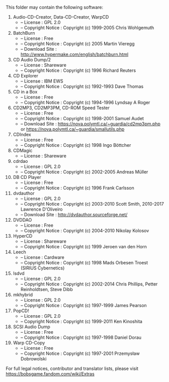 ﻿This folder may contain the following software:

1. Audio-CD-Creator, Data-CD-Creator, WarpCD
   - – License : GPL 2.0
   - – Copyright Notice : Copyright (c) 1999-2005 Chris Wohlgemuth
2. BatchBurn
   - – License : Free
   - – Copyright Notice : Copyright (c) 2005 Martin Vieregg
   - – Download Site : http://www.hypermake.com/english/batchburn.html
3. CD Audio Dump/2
   - – License : Shareware
   - – Copyright Notice : Copyright (c) 1996 Richard Reuters
4. CD Explorer
   - – License : IBM EWS
   - – Copyright Notice : Copyright (c) 1992-1993 Dave Thomas
5. CD in a Box
   - – License : Free
   - – Copyright Notice : Copyright (c) 1994-1996 Lyndsay A Roger
6. CD2MP3, CD2MP3PM, CD-ROM Speed Tester
   - – License : Free
   - – Copyright Notice : Copyright (c) 1998-2001 Samuel Audet
   - – Download Site : https://nova.polymtl.ca/~guardia/cd2mp3pm.php or https://nova.polymtl.ca/~guardia/smallutils.php
7. CDIndex
   - – License : Free
   - – Copyright Notice : Copyright (c) 1998 Ingo Böttcher
8. CDMagic
   - – License : Shareware
9. cdrdao
   - – License : GPL 2.0
   - – Copyright Notice : Copyright (c) 2002-2005 Andreas Müller
10. DB CD Player
    - – License : Free
    - – Copyright Notice : Copyright (c) 1996 Frank Carlsson
11. dvdauthor
    - – License : GPL 2.0
    - – Copyright Notice : Copyright (c) 2003-2010 Scott Smith, 2010-2017 Lawrence D'Oliveiro
    - – Download Site : http://dvdauthor.sourceforge.net/
12. DVDDAO
    - – License : Free
    - – Copyright Notice : Copyright (c) 2004-2010 Nikolay Kolosov
13. HyperCD
    - – License : Shareware
    - – Copyright Notice : Copyright (c) 1999 Jeroen van den Horn
14. Leech
    - – License : Cardware
    - – Copyright Notice : Copyright (c) 1998 Mads Orbesen Troest (SIRIUS Cybernetics)
15. lsdvd
    - – License : GPL 2.0
    - – Copyright Notice : Copyright (c) 2002-2014 Chris Phillips, Petter Reinholdtsen, Steve Dibb
16. mkhybrid 
    - – License : GPL 2.0
    - – Copyright Notice : Copyright (c) 1997-1999 James Pearson
17. PopCD!
    - – License : GPL 2.0
    - – Copyright Notice : Copyright (c) 1999-2011 Ken Kinoshita
18. SCSI Audio Dump
    - – License : Free
    - – Copyright Notice : Copyright (c) 1997-1998 Daniel Dorau
19. Warp CD-Copy
    - – License : Free
    - – Copyright Notice : Copyright (c) 1997-2001 Przemysław Dobrowolski

For full legal notices, contributor and translator lists, please visit https://bobsgame.fandom.com/wiki/Extras
